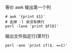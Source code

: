等价 awk 输出第一个列
```shell
# awk '{print $1}'
# 去掉 -l 会没有换行
perl -lane 'print $F[0]'
```
输出文件指定行(第1行)
```shell
perl -ane 'print if($. ==1)'
```
